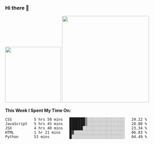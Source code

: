 ### Hi there 👋

<!--
**nestor22/nestor22** is a ✨ _special_ ✨ repository because its `README.md` (this file) appears on your GitHub profile.

Here are some ideas to get you started:

- 🔭 I’m currently working on ...
- 🌱 I’m currently learning ...
- 👯 I’m looking to collaborate on ...
- 🤔 I’m looking for help with ...
- 💬 Ask me about ...
- 📫 How to reach me: ...
- 😄 Pronouns: ...
- ⚡ Fun fact: ...
-->


<img height="180em" src="https://github-readme-stats.vercel.app/api?username=nestor22&show_icons=true&hide_border=true&&count_private=true&include_all_commits=true&theme=radical" />
<img height="280em" src="https://github-readme-stats.vercel.app/api/top-langs/?username=nestor22&layout=compact)](https://github.com/nestor22/github-readme-stats&theme=radical"  />



**This Week I Spent My Time On:**
<!--START_SECTION:waka-->
```text
CSS          5 hrs 50 mins   ███████▒░░░░░░░░░░░░░░░░░   29.22 % 
JavaScript   5 hrs 45 mins   ███████▒░░░░░░░░░░░░░░░░░   28.80 % 
JSX          4 hrs 40 mins   ██████░░░░░░░░░░░░░░░░░░░   23.34 % 
HTML         1 hr 21 mins    █▓░░░░░░░░░░░░░░░░░░░░░░░   06.83 % 
Python       53 mins         █░░░░░░░░░░░░░░░░░░░░░░░░   04.49 % 
```
<!--END_SECTION:waka-->


